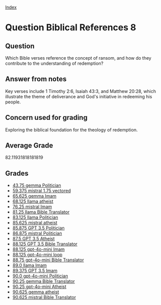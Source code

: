 
[Index](../../index.md)
# Question Biblical References 8
## Question
Which Bible verses reference the concept of ransom, and how do they contribute to the understanding of redemption?

## Answer from notes
Key verses include 1 Timothy 2:6, Isaiah 43:3, and Matthew 20:28, which illustrate the theme of deliverance and God's initiative in redeeming his people.

## Concern used for grading
Exploring the biblical foundation for the theology of redemption.

## Average Grade
82.11931818181819

## Grades
 * [43.75 gemma Politician](../answers/gemma_Politician/Biblical_References_8.md)
 * [59.375 mistral 1.75 vectored](../answers/mistral_1.75_vectored/Biblical_References_8.md)
 * [65.625 gemma Imam](../answers/gemma_Imam/Biblical_References_8.md)
 * [68.125 llama atheist](../answers/llama_atheist/Biblical_References_8.md)
 * [76.25 mistral Imam](../answers/mistral_Imam/Biblical_References_8.md)
 * [81.25 llama Bible Translator](../answers/llama_Bible_Translator/Biblical_References_8.md)
 * [83.125 llama Politician](../answers/llama_Politician/Biblical_References_8.md)
 * [85.625 mistral atheist](../answers/mistral_atheist/Biblical_References_8.md)
 * [85.875 GPT 3.5 Politician](../answers/GPT_3.5_Politician/Biblical_References_8.md)
 * [86.875 mistral Politician](../answers/mistral_Politician/Biblical_References_8.md)
 * [87.5 GPT 3.5 Atheist](../answers/GPT_3.5_Atheist/Biblical_References_8.md)
 * [88.125 GPT 3.5 Bible Translator](../answers/GPT_3.5_Bible_Translator/Biblical_References_8.md)
 * [88.125 gpt-4o-mini Imam](../answers/gpt-4o-mini_Imam/Biblical_References_8.md)
 * [88.125 gpt-4o-mini loop](../answers/gpt-4o-mini_loop/Biblical_References_8.md)
 * [88.75 gpt-4o-mini Bible Translator](../answers/gpt-4o-mini_Bible_Translator/Biblical_References_8.md)
 * [89.0 llama Imam](../answers/llama_Imam/Biblical_References_8.md)
 * [89.375 GPT 3.5 Imam](../answers/GPT_3.5_Imam/Biblical_References_8.md)
 * [90.0 gpt-4o-mini Politician](../answers/gpt-4o-mini_Politician/Biblical_References_8.md)
 * [90.25 gemma Bible Translator](../answers/gemma_Bible_Translator/Biblical_References_8.md)
 * [90.25 gpt-4o-mini Atheist](../answers/gpt-4o-mini_Atheist/Biblical_References_8.md)
 * [90.625 gemma atheist](../answers/gemma_atheist/Biblical_References_8.md)
 * [90.625 mistral Bible Translator](../answers/mistral_Bible_Translator/Biblical_References_8.md)
